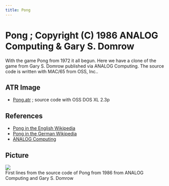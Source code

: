 ```yaml
---
title: Pong
---
```

# Pong ; Copyright (C) 1986 ANALOG Computing & Gary S. Domrow  
With the game Pong from 1972 it all begun. Here we have a clone of the game from Gary S. Domrow published via ANALOG Computing. The source code is written with MAC/65 from OSS, Inc..  
  
## ATR Image  
- [Pong.atr](attachments/Pong.atr) ; source code with OSS DOS XL 2.3p  
  
## References  
- [Pong in the English Wikipedia](https://en.wikipedia.org/wiki/Pong)  
- [Pong in the German Wikipedia](https://de.wikipedia.org/wiki/Pong)  
- [ANALOG Computing](https://en.wikipedia.org/wiki/ANALOG_Computing)  
  
## Picture  
![](attachments/Pong.jpg)  
First lines from the source code of Pong from 1986 from ANALOG Computing and Gary S. Domrow  
